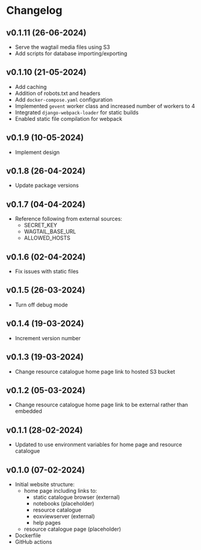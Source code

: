 # Changelog

## v0.1.11 (26-06-2024)
- Serve the wagtail media files using S3
- Add scripts for database importing/exporting

## v0.1.10 (21-05-2024)

- Add caching
- Addition of robots.txt and headers
- Add `docker-compose.yaml` configuration
- Implemented `gevent` worker class and increased number of workers to 4
- Integrated `django-webpack-loader` for static builds
- Enabled static file compilation for webpack

## v0.1.9 (10-05-2024)

- Implement design

## v0.1.8 (26-04-2024)
- Update package versions

## v0.1.7 (04-04-2024)
- Reference following from external sources:
  - SECRET_KEY
  - WAGTAIL_BASE_URL
  - ALLOWED_HOSTS

## v0.1.6 (02-04-2024)

- Fix issues with static files

## v0.1.5 (26-03-2024)

- Turn off debug mode

## v0.1.4 (19-03-2024)

- Increment version number

## v0.1.3 (19-03-2024)

- Change resource catalogue home page link to hosted S3 bucket

## v0.1.2 (05-03-2024)

- Change resource catalogue home page link to be external rather than embedded

## v0.1.1 (28-02-2024)

- Updated to use environment variables for home page and resource catalogue


## v0.1.0 (07-02-2024)

- Initial website structure:
  - home page including links to:
    - static catalogue browser (external)
    - notebooks (placeholder)
    - resource catalogue
    - eoxviewserver (external)
    - help pages
  - resource catalogue page (placeholder)
- Dockerfile
- GitHub actions
